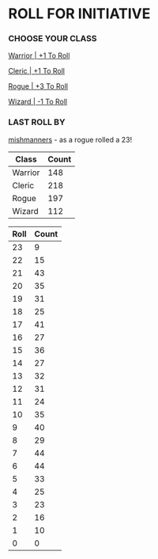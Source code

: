 # ROLL FOR INITIATIVE
### CHOOSE YOUR CLASS

[Warrior | +1 To Roll](https://github.com/benjaminsampica/benjaminsampica/issues/new?title=roll%7Cwarrior&body=Just+click+%27Submit+new+issue%27.)

[Cleric | +1 To Roll](https://github.com/benjaminsampica/benjaminsampica/issues/new?title=roll%7Ccleric&body=Just+click+%27Submit+new+issue%27.)

[Rogue | +3 To Roll](https://github.com/benjaminsampica/benjaminsampica/issues/new?title=roll%7Crogue&body=Just+click+%27Submit+new+issue%27.)

[Wizard | -1 To Roll](https://github.com/benjaminsampica/benjaminsampica/issues/new?title=roll%7Cwizard&body=Just+click+%27Submit+new+issue%27.)
### LAST ROLL BY
[mishmanners](https://www.github.com/mishmanners) - as a rogue rolled a 23!

|Class|Count|
|-|-|
|Warrior|148|
|Cleric|218|
|Rogue|197|
|Wizard|112|

|Roll|Count|
|-|-|
|23|9
|22|15
|21|43
|20|35
|19|31
|18|25
|17|41
|16|27
|15|36
|14|27
|13|32
|12|31
|11|24
|10|35
|9|40
|8|29
|7|44
|6|44
|5|33
|4|25
|3|23
|2|16
|1|10
|0|0
